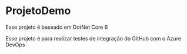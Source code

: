 # ProjetoDemo

Esse projeto é baseado em DotNet Core 6

Esse projeto é para realizar testes de integração do GitHub com o Azure DevOps